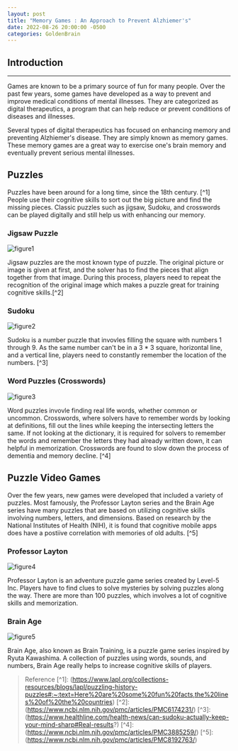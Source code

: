 ```yaml
---
layout: post
title: "Memory Games : An Approach to Prevent Alzhiemer's"
date: 2022-08-26 20:00:00 -0500
categories: GoldenBrain
---
```


## Introduction

---

Games are known to be a primary source of fun for many people. Over the past few years, some games have developed as a way to prevent and improve medical conditions of mental illnesses. They are categorized as digital therapeutics, a program that can help reduce or prevent conditions of diseases and illnesses.

Several types of digital therapeutics has focused on enhancing memory and preventing Alzhiemer's disease. They are simply known as memory games. These memory games are a great way to exercise one's brain memory and eventually prevent serious mental illnesses.

## Puzzles

Puzzles have been around for a long time, since the 18th century. [^1] People use their cognitive skills to sort out the big picture and find the missing pieces. Classic puzzles such as jigsaw, Sudoku, and crosswords can be played digitally and still help us with enhancing our memory.

### Jigsaw Puzzle

![figure1](/devblog/assets/2022-08-26-memory-games/figure1.png)

Jigsaw puzzles are the most known type of puzzle. The original picture or image is given at first, and the solver has to find the pieces that align together from that image. During this process, players need to repeat the recognition of the original image which makes a puzzle great for training cognitive skills.[^2]

### Sudoku

![figure2](/devblog/assets/2022-08-26-memory-games/figure2.png)

Sudoku is a number puzzle that invovles filling the square with numbers 1 through 9. As the same number can't be in a 3 * 3 square, horizontal line, and a vertical line, players need to constantly remember the location of the numbers. [^3]

### Word Puzzles (Crosswords)

![figure3](/devblog/assets/2022-08-26-memory-games/figure3.png)

Word puzzles invovle finding real life words, whether common or uncommon. Crosswords, where solvers have to remember words by looking at definitions, fill out the lines while keeping the intersecting letters the same. If not looking at the dictionary, it is required for solvers to remember the words and remember the letters they had already written down, it can helpful in memorization. Crosswords are found to slow down the process of dementia and memory decline. [^4]

## Puzzle Video Games

 Over the few years, new games were developed that included a variety of puzzles. Most famously, the Professor Layton series and the Brain Age series have many puzzles that are based on utilizing cognitive skills involving numbers, letters, and dimensions. Based on research by the National Institutes of Health (NIH), it is found that cognitive mobile apps does have a postiive correlation with memories of old adults. [^5]

### Professor Layton

![figure4](/devblog/assets/2022-08-26-memory-games/figure4.png)

Professor Layton is an adventure puzzle game series created by Level-5 Inc. Players have to find clues to solve mysteries by solving puzzles along the way. There are more than 100 puzzles, which involves a lot of cognitive skills and memorization. 

### Brain Age

![figure5](/devblog/assets/2022-08-26-memory-games/figure5.png)

Brain Age, also known as Brain Training, is a puzzle game series inspired by Ryuta Kawashima. A collection of puzzles using words, sounds, and numbers, Brain Age really helps to increase cognitive skills of players. 

> Reference 
    [^1]: (https://www.lapl.org/collections-resources/blogs/lapl/puzzling-history-puzzles#:~:text=Here%20are%20some%20fun%20facts,the%20lines%20of%20the%20countries)
    [^2]: (https://www.ncbi.nlm.nih.gov/pmc/articles/PMC6174231/)
    [^3]: (https://www.healthline.com/health-news/can-sudoku-actually-keep-your-mind-sharp#Real-results?)
    [^4]: (https://www.ncbi.nlm.nih.gov/pmc/articles/PMC3885259/)
    [^5]: (https://www.ncbi.nlm.nih.gov/pmc/articles/PMC8192763/)
